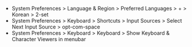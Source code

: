 - System Preferences > Language & Region > Preferred Languages > + > Korean > 2-set
- System Preferences > Keyboard > Shortcuts > Input Sources > Select Next Input Source > opt-com-space
- System Preferences > Keyboard > Keyboard > Show Keyboard & Character Viewers in menubar
